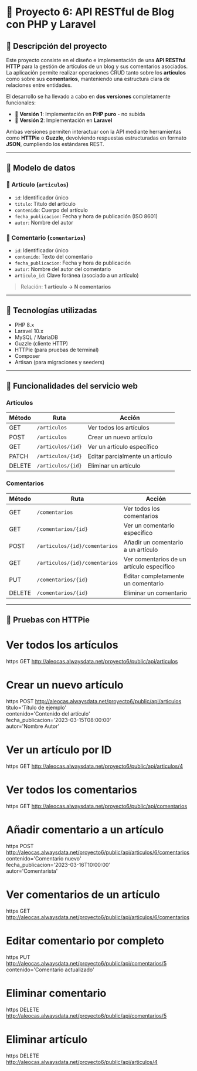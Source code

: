 # 📰 Proyecto 6: API RESTful de Blog con PHP y Laravel

## 📌 Descripción del proyecto

Este proyecto consiste en el diseño e implementación de una **API RESTful HTTP** para la gestión de artículos de un blog y sus comentarios asociados. La aplicación permite realizar operaciones CRUD tanto sobre los **artículos** como sobre sus **comentarios**, manteniendo una estructura clara de relaciones entre entidades.

El desarrollo se ha llevado a cabo en **dos versiones** completamente funcionales:

- 🧱 **Versión 1**: Implementación en **PHP puro** - no subida
- 🧱 **Versión 2**: Implementación en **Laravel**

Ambas versiones permiten interactuar con la API mediante herramientas como **HTTPie** o **Guzzle**, devolviendo respuestas estructuradas en formato **JSON**, 
cumpliendo los estándares REST.

---

## 🧩 Modelo de datos

### 📄 Artículo (`articulos`)
- `id`: Identificador único
- `titulo`: Título del artículo
- `contenido`: Cuerpo del artículo
- `fecha_publicacion`: Fecha y hora de publicación (ISO 8601)
- `autor`: Nombre del autor

### 💬 Comentario (`comentarios`)
- `id`: Identificador único
- `contenido`: Texto del comentario
- `fecha_publicacion`: Fecha y hora de publicación
- `autor`: Nombre del autor del comentario
- `articulo_id`: Clave foránea (asociado a un artículo)

> Relación: **1 artículo → N comentarios**

---

## 🔧 Tecnologías utilizadas

- PHP 8.x
- Laravel 10.x
- MySQL / MariaDB
- Guzzle (cliente HTTP)
- HTTPie (para pruebas de terminal)
- Composer
- Artisan (para migraciones y seeders)

---

## 🧪 Funcionalidades del servicio web

### Artículos

| Método | Ruta                          | Acción                             |
|--------|-------------------------------|------------------------------------|
| GET    | `/articulos`                  | Ver todos los artículos            |
| POST   | `/articulos`                  | Crear un nuevo artículo            |
| GET    | `/articulos/{id}`             | Ver un artículo específico         |
| PATCH  | `/articulos/{id}`             | Editar parcialmente un artículo    |
| DELETE | `/articulos/{id}`             | Eliminar un artículo               |

### Comentarios

| Método | Ruta                                         | Acción                                     |
|--------|----------------------------------------------|--------------------------------------------|
| GET    | `/comentarios`                               | Ver todos los comentarios                  |
| GET    | `/comentarios/{id}`                          | Ver un comentario específico               |
| POST   | `/articulos/{id}/comentarios`                | Añadir un comentario a un artículo         |
| GET    | `/articulos/{id}/comentarios`                | Ver comentarios de un artículo específico  |
| PUT    | `/comentarios/{id}`                          | Editar completamente un comentario         |
| DELETE | `/comentarios/{id}`                          | Eliminar un comentario                     |

---

## 🧪 Pruebas con HTTPie

# Ver todos los artículos
https GET http://aleocas.alwaysdata.net/proyecto6/public/api/articulos

# Crear un nuevo artículo
https POST http://aleocas.alwaysdata.net/proyecto6/public/api/articulos \
  titulo='Título de ejemplo' \
  contenido='Contenido del artículo' \
  fecha_publicacion='2023-03-15T08:00:00' \
  autor='Nombre Autor'

# Ver un artículo por ID
https GET http://aleocas.alwaysdata.net/proyecto6/public/api/articulos/4

# Ver todos los comentarios
https GET http://aleocas.alwaysdata.net/proyecto6/public/api/comentarios

# Añadir comentario a un artículo
https POST http://aleocas.alwaysdata.net/proyecto6/public/api/articulos/6/comentarios \
  contenido='Comentario nuevo' \
  fecha_publicacion='2023-03-16T10:00:00' \
  autor='Comentarista'

# Ver comentarios de un artículo
https GET http://aleocas.alwaysdata.net/proyecto6/public/api/articulos/6/comentarios

# Editar comentario por completo
https PUT http://aleocas.alwaysdata.net/proyecto6/public/api/comentarios/5 \
  contenido='Comentario actualizado'

# Eliminar comentario
https DELETE http://aleocas.alwaysdata.net/proyecto6/public/api/comentarios/5

# Eliminar artículo
https DELETE http://aleocas.alwaysdata.net/proyecto6/public/api/articulos/4
